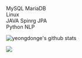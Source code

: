 MySQL MariaDB<br>
Linux<br>
JAVA Spinrg JPA<br>
Python NLP




![yeongdonge's github stats](https://github-readme-stats.vercel.app/api?username=yeongdonge&theme=dark&show_icons=true)


<a target="_blank" href="https://velog.io/@parrineau" ><img src="https://img.shields.io/badge/Velog-20C997?style=for-the-badge&logo=Velog&logoColor=white"/></a>
